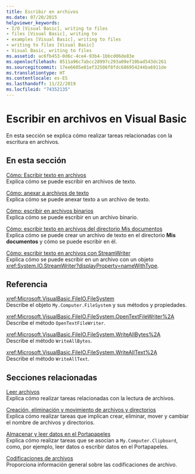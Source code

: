 ```yaml
---
title: Escribir en archivos
ms.date: 07/20/2015
helpviewer_keywords:
- I/O [Visual Basic], writing to files
- files [Visual Basic], writing to
- examples [Visual Basic], writing to files
- writing to files [Visual Basic]
- Visual Basic, writing to files
ms.assetid: ac6fb453-0d6c-4ce4-93b4-1bbcd06de83e
ms.openlocfilehash: 8511a96c7abcc28997c293a09ef10bad543dc261
ms.sourcegitcommit: 17ee6605e01ef32506f8fdc686954244ba6911de
ms.translationtype: HT
ms.contentlocale: es-ES
ms.lasthandoff: 11/22/2019
ms.locfileid: "74352135"
---
```

# <a name="writing-to-files-in-visual-basic"></a>Escribir en archivos en Visual Basic

En esta sección se explica cómo realizar tareas relacionadas con la escritura en archivos.  
  
## <a name="in-this-section"></a>En esta sección  

 [Cómo: Escribir texto en archivos](../../../../visual-basic/developing-apps/programming/drives-directories-files/how-to-write-text-to-files.md)  
 Explica cómo se puede escribir en archivos de texto.  
  
 [Cómo: anexar a archivos de texto](../../../../visual-basic/developing-apps/programming/drives-directories-files/how-to-append-to-text-files.md)  
 Explica cómo se puede anexar texto a un archivo de texto.  
  
 [Cómo: escribir en archivos binarios](../../../../visual-basic/developing-apps/programming/drives-directories-files/how-to-write-to-binary-files.md)  
 Explica cómo se puede escribir en un archivo binario.  
  
 [Cómo: escribir texto en archivos del directorio Mis documentos](../../../../visual-basic/developing-apps/programming/drives-directories-files/how-to-write-text-to-files-in-the-my-documents-directory.md)  
 Explica cómo se puede crear un archivo de texto en el directorio **Mis documentos** y cómo se puede escribir en él.  
  
 [Cómo: escribir texto en archivos con StreamWriter](../../../../visual-basic/developing-apps/programming/drives-directories-files/how-to-write-text-to-files-with-a-streamwriter.md)  
 Explica cómo se puede escribir en un archivo con un objeto <xref:System.IO.StreamWriter?displayProperty=nameWithType>.  
  
## <a name="reference"></a>Referencia  

 <xref:Microsoft.VisualBasic.FileIO.FileSystem>  
 Describe el objeto `My.Computer.FileSystem` y sus métodos y propiedades.  
  
 <xref:Microsoft.VisualBasic.FileIO.FileSystem.OpenTextFileWriter%2A>  
 Describe el método `OpenTextFileWriter`.  
  
 <xref:Microsoft.VisualBasic.FileIO.FileSystem.WriteAllBytes%2A>  
 Describe el método `WriteAllBytes`.  
  
 <xref:Microsoft.VisualBasic.FileIO.FileSystem.WriteAllText%2A>  
 Describe el método `WriteAllText`.  
  
## <a name="related-sections"></a>Secciones relacionadas  

 [Leer archivos](../../../../visual-basic/developing-apps/programming/drives-directories-files/reading-from-files.md)  
 Explica cómo realizar tareas relacionadas con la lectura de archivos.  
  
 [Creación, eliminación y movimiento de archivos y directorios](../../../../visual-basic/developing-apps/programming/drives-directories-files/creating-deleting-and-moving-files-and-directories.md)  
 Explica cómo realizar tareas que implican crear, eliminar, mover y cambiar el nombre de archivos y directorios.  
  
 [Almacenar y leer datos en el Portapapeles](../../../../visual-basic/developing-apps/programming/computer-resources/storing-data-to-and-reading-from-the-clipboard.md)  
 Explica cómo realizar tareas que se asocian a `My.Computer.Clipboard`, como, por ejemplo, leer datos o escribir datos en el Portapapeles.  
  
 [Codificaciones de archivos](../../../../visual-basic/developing-apps/programming/drives-directories-files/file-encodings.md)  
 Proporciona información general sobre las codificaciones de archivo.
